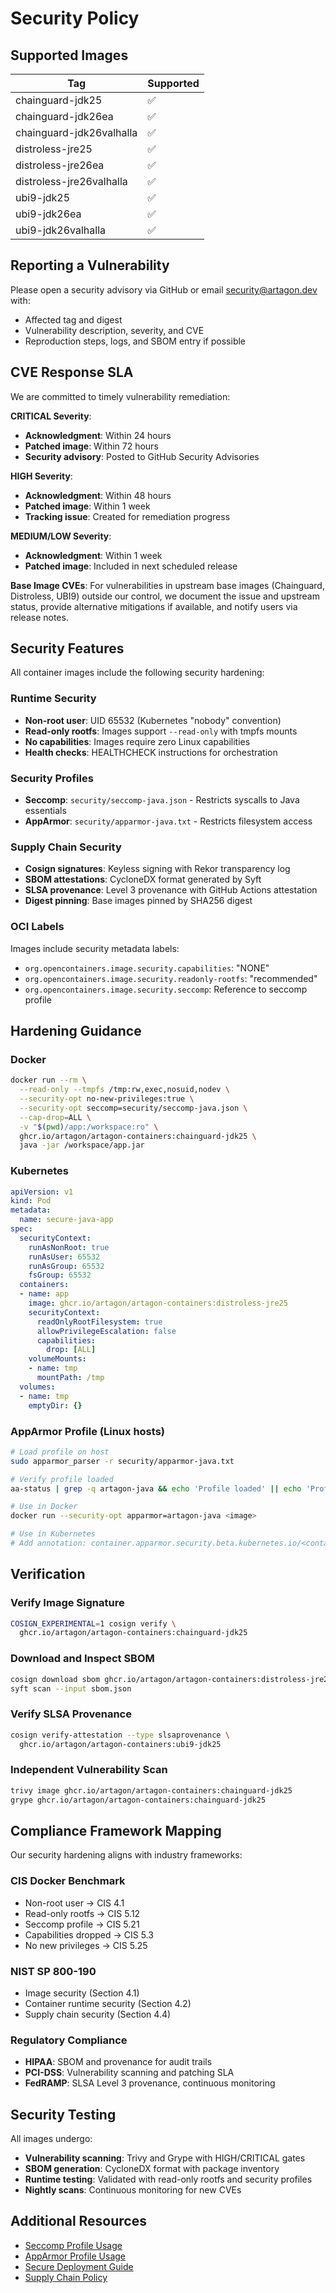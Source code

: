 # Security Policy

## Supported Images

Tag | Supported
--- | ---
chainguard-jdk25 | ✅
chainguard-jdk26ea | ✅
chainguard-jdk26valhalla | ✅
distroless-jre25 | ✅
distroless-jre26ea | ✅
distroless-jre26valhalla | ✅
ubi9-jdk25 | ✅
ubi9-jdk26ea | ✅
ubi9-jdk26valhalla | ✅

## Reporting a Vulnerability

Please open a security advisory via GitHub or email security@artagon.dev with:
- Affected tag and digest
- Vulnerability description, severity, and CVE
- Reproduction steps, logs, and SBOM entry if possible

## CVE Response SLA

We are committed to timely vulnerability remediation:

**CRITICAL Severity**:
- **Acknowledgment**: Within 24 hours
- **Patched image**: Within 72 hours
- **Security advisory**: Posted to GitHub Security Advisories

**HIGH Severity**:
- **Acknowledgment**: Within 48 hours
- **Patched image**: Within 1 week
- **Tracking issue**: Created for remediation progress

**MEDIUM/LOW Severity**:
- **Acknowledgment**: Within 1 week
- **Patched image**: Included in next scheduled release

**Base Image CVEs**: For vulnerabilities in upstream base images (Chainguard, Distroless, UBI9) outside our control, we document the issue and upstream status, provide alternative mitigations if available, and notify users via release notes.

## Security Features

All container images include the following security hardening:

### Runtime Security
- **Non-root user**: UID 65532 (Kubernetes "nobody" convention)
- **Read-only rootfs**: Images support `--read-only` with tmpfs mounts
- **No capabilities**: Images require zero Linux capabilities
- **Health checks**: HEALTHCHECK instructions for orchestration

### Security Profiles
- **Seccomp**: `security/seccomp-java.json` - Restricts syscalls to Java essentials
- **AppArmor**: `security/apparmor-java.txt` - Restricts filesystem access

### Supply Chain Security
- **Cosign signatures**: Keyless signing with Rekor transparency log
- **SBOM attestations**: CycloneDX format generated by Syft
- **SLSA provenance**: Level 3 provenance with GitHub Actions attestation
- **Digest pinning**: Base images pinned by SHA256 digest

### OCI Labels
Images include security metadata labels:
- `org.opencontainers.image.security.capabilities`: "NONE"
- `org.opencontainers.image.security.readonly-rootfs`: "recommended"
- `org.opencontainers.image.security.seccomp`: Reference to seccomp profile

## Hardening Guidance

### Docker

```bash
docker run --rm \
  --read-only --tmpfs /tmp:rw,exec,nosuid,nodev \
  --security-opt no-new-privileges:true \
  --security-opt seccomp=security/seccomp-java.json \
  --cap-drop=ALL \
  -v "$(pwd)/app:/workspace:ro" \
  ghcr.io/artagon/artagon-containers:chainguard-jdk25 \
  java -jar /workspace/app.jar
```

### Kubernetes

```yaml
apiVersion: v1
kind: Pod
metadata:
  name: secure-java-app
spec:
  securityContext:
    runAsNonRoot: true
    runAsUser: 65532
    runAsGroup: 65532
    fsGroup: 65532
  containers:
  - name: app
    image: ghcr.io/artagon/artagon-containers:distroless-jre25
    securityContext:
      readOnlyRootFilesystem: true
      allowPrivilegeEscalation: false
      capabilities:
        drop: [ALL]
    volumeMounts:
    - name: tmp
      mountPath: /tmp
  volumes:
  - name: tmp
    emptyDir: {}
```

### AppArmor Profile (Linux hosts)

```bash
# Load profile on host
sudo apparmor_parser -r security/apparmor-java.txt

# Verify profile loaded
aa-status | grep -q artagon-java && echo 'Profile loaded' || echo 'Profile not found'

# Use in Docker
docker run --security-opt apparmor=artagon-java <image>

# Use in Kubernetes
# Add annotation: container.apparmor.security.beta.kubernetes.io/<container-name>: localhost/artagon-java
```

## Verification

### Verify Image Signature

```bash
COSIGN_EXPERIMENTAL=1 cosign verify \
  ghcr.io/artagon/artagon-containers:chainguard-jdk25
```

### Download and Inspect SBOM

```bash
cosign download sbom ghcr.io/artagon/artagon-containers:distroless-jre25 > sbom.json
syft scan --input sbom.json
```

### Verify SLSA Provenance

```bash
cosign verify-attestation --type slsaprovenance \
  ghcr.io/artagon/artagon-containers:ubi9-jdk25
```

### Independent Vulnerability Scan

```bash
trivy image ghcr.io/artagon/artagon-containers:chainguard-jdk25
grype ghcr.io/artagon/artagon-containers:chainguard-jdk25
```

## Compliance Framework Mapping

Our security hardening aligns with industry frameworks:

### CIS Docker Benchmark
- Non-root user → CIS 4.1
- Read-only rootfs → CIS 5.12
- Seccomp profile → CIS 5.21
- Capabilities dropped → CIS 5.3
- No new privileges → CIS 5.25

### NIST SP 800-190
- Image security (Section 4.1)
- Container runtime security (Section 4.2)
- Supply chain security (Section 4.4)

### Regulatory Compliance
- **HIPAA**: SBOM and provenance for audit trails
- **PCI-DSS**: Vulnerability scanning and patching SLA
- **FedRAMP**: SLSA Level 3 provenance, continuous monitoring

## Security Testing

All images undergo:
- **Vulnerability scanning**: Trivy and Grype with HIGH/CRITICAL gates
- **SBOM generation**: CycloneDX format with package inventory
- **Runtime testing**: Validated with read-only rootfs and security profiles
- **Nightly scans**: Continuous monitoring for new CVEs

## Additional Resources

- [Seccomp Profile Usage](../docs/security/seccomp.md)
- [AppArmor Profile Usage](../docs/security/apparmor.md)
- [Secure Deployment Guide](../docs/security/deployment.md)
- [Supply Chain Policy](SUPPLY-CHAIN.md)
